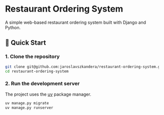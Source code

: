 # Restaurant Ordering System

A simple web-based restaurant ordering system built with Django and Python.

## 🚀 Quick Start

### 1. Clone the repository

```bash
git clone git@github.com:jaroslavszkandera/restaurant-ordering-system.git
cd restaurant-ordering-system
```

### 2. Run the development server

The project uses the [uv](https://docs.astral.sh/uv/) package manager.
```bash
uv manage.py migrate
uv manage.py runserver
```
